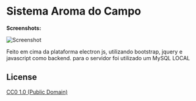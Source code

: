 # Sistema Aroma do Campo

**Screenshots:**

![Screenshot](https://drive.google.com/file/d/14iZOrDu0f79Pog4sC5IxORKVu1mAUs0p/view?usp=sharing)



Feito em cima da plataforma electron js, utilizando bootstrap, jquery e javascript como backend.
para o servidor foi utilizado um MySQL LOCAL

## License

[CC0 1.0 (Public Domain)](LICENSE.md)
